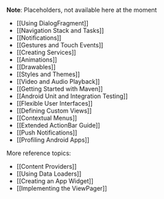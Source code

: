 **Note**: Placeholders, not available here at the moment

* [[Using DialogFragment]]
* [[Navigation Stack and Tasks]]
* [[Notifications]]
* [[Gestures and Touch Events]]
* [[Creating Services]]
* [[Animations]]
* [[Drawables]]
* [[Styles and Themes]]
* [[Video and Audio Playback]]
* [[Getting Started with Maven]]
* [[Android Unit and Integration Testing]]
* [[Flexible User Interfaces]]
* [[Defining Custom Views]]
* [[Contextual Menus]]
* [[Extended ActionBar Guide]]
* [[Push Notifications]]
* [[Profiling Android Apps]]

More reference topics:

* [[Content Providers]]
* [[Using Data Loaders]]
* [[Creating an App Widget]]
* [[Implementing the ViewPager]]